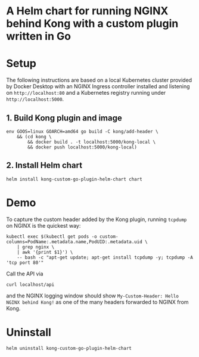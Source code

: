 A Helm chart for running NGINX behind Kong with a custom plugin written in Go
=

# Setup

The following instructions are based on a local Kubernetes cluster provided by Docker Desktop with an NGINX Ingress
controller installed and listening on `http://localhost:80` and a Kubernetes registry running
under `http://localhost:5000`.

## 1. Build Kong plugin and image

```
env GOOS=linux GOARCH=amd64 go build -C kong/add-header \
    && (cd kong \
        && docker build . -t localhost:5000/kong-local \
        && docker push localhost:5000/kong-local)
```

## 2. Install Helm chart

```
helm install kong-custom-go-plugin-helm-chart chart
```

# Demo

To capture the custom header added by the Kong plugin, running `tcpdump` on NGINX is the quickest way:

```
kubectl exec $(kubectl get pods -o custom-columns=PodName:.metadata.name,PodUID:.metadata.uid \
    | grep nginx \
    | awk '{print $1}') \
    -- bash -c "apt-get update; apt-get install tcpdump -y; tcpdump -A 'tcp port 80'"
```

Call the API via

```
curl localhost/api
```

and the NGINX logging window should show `My-Custom-Header: Hello NGINX behind Kong!` as one of the many headers
forwarded to NGINX from Kong.

# Uninstall

```
helm uninstall kong-custom-go-plugin-helm-chart
```
